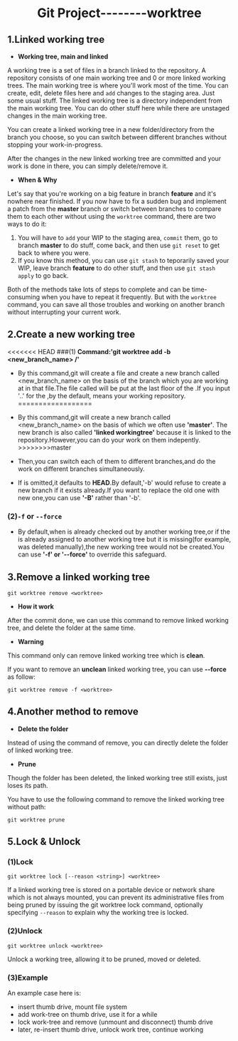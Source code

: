 # <center>Git Project--------**worktree**</center>

## 1.Linked working tree
* **Working tree, main and linked**

A working tree is a set of files in a branch linked to the repository. 
A repository consists of one main working tree and 0 or more linked working trees. 
The main working tree is where you'll work most of the time. You can create, edit, delete files here and `add` changes to the staging area. Just some usual stuff.
The linked working tree is a directory independent from the main working tree. You can do other stuff here while there are unstaged changes in the main working tree.

You can create a linked working tree in a new folder/directory from the branch you choose, so you can switch between different branches without stopping your work-in-progress.

After the changes in the new linked working tree are committed and your work is done in there, you can simply delete/remove it.


* **When & Why**

Let's say that you're working on a big feature in branch **feature** and it's nowhere near finished. If you now have to fix a sudden bug and implement a patch from the **master** branch or switch between branches to compare them to each other without using the `worktree` command, there are two ways to do it:
1. You will have to `add` your WIP to the staging area, `commit` them, go to branch **master** to do stuff, come back, and then use `git reset` to get back to where you were.
2. If you know this method, you can use `git stash` to teporarily saved your WIP, leave branch **feature** to do other stuff, and then use `git stash apply` to go back.

Both of the methods take lots of steps to complete and can be time-consuming when you have to repeat it frequently. But with the `worktree` command, you can save all those troubles and working on another branch without interrupting your current work. 


## 2.Create a new working tree
<<<<<<< HEAD
###(1) **Command:'git worktree add -b <new_branch_name> <path>/<branch>'**
* By this command,git will create a file and create a new branch called <new_branch_name> on the basis of the branch which you are working at in that file.The file called <branch> will be put at the last floor of the <path>.If you input '..' for the <path>,by the default,<path> means your working repository.
==================
* By this command,git will create a new branch called <new_branch_name> on the basis of <branch> which we often use **'master'**.
The new branch is also called **'linked workingtree'** because it is linked to the repository.However,you can do your work on them indepently.
		>>>>>>>>master

* Then,you can switch each of them to different branches,and do the work on different branches simultaneously.

* If <branch> is omitted,it defaults to **HEAD**.By default,'-b' would refuse to create a new branch if it exists already.If you want to replace the old one with new one,you can use **'-B'** rather than '-b'.

### (2)**`-f` or `--force`**
* By default,when <branch> is already checked out by another working tree,or if the <path> is already assigned to another working tree but it is missing(for example,<path> was deleted manually),the new working tree would not be created.You can use **'-f' or '--force'** to override this safeguard.

## 3.Remove a linked working tree
`git worktree remove <worktree>`

* **How it work**

After the commit done, we can use this command to remove linked working tree, and delete the folder at the same time.

* **Warning**

This command only can remove linked working tree which is **clean**.

If you want to remove an **unclean** linked working tree, you can use **--force** as follow:

`git worktree remove -f <worktree>`   

## 4.Another method to remove
* **Delete the folder**

Instead of using the command of remove, you can directly delete the folder of linked working tree.

* **Prune**

Though the folder has been deleted, the linked working tree still exists, just loses its path.

You have to use the following command to remove the linked working tree without path:

`git worktree prune`

## 5.Lock & Unlock
### **(1)Lock** 
`git worktree lock [--reason <string>] <worktree>`

If a linked working tree is stored on a portable device or network share which is not always mounted, you can prevent its administrative files from being pruned by issuing the git worktree lock command, optionally specifying `--reason` to explain why the working tree is locked.
### **(2)Unlock**
`git worktree unlock <worktree>`

Unlock a working tree, allowing it to be pruned, moved or deleted.
### **(3)Example**
An example case here is:
* insert thumb drive, mount file system
* add work-tree on thumb drive, use it for a while
* lock work-tree and remove (unmount and disconnect) thumb drive
* later, re-insert thumb drive, unlock work tree, continue working
